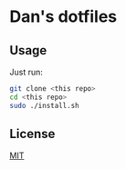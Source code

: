 # Dan's dotfiles

## Usage

Just run:

```sh
git clone <this repo>
cd <this repo>
sudo ./install.sh
```

## License

[MIT](./LICENSE)

